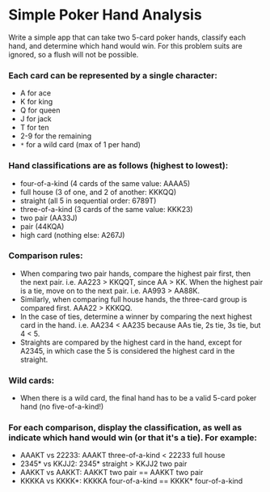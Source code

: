# Simple Poker Hand Analysis
Write a simple app that can take two 5-card poker hands, classify each hand, and determine which hand would win. For this problem suits are ignored, so a flush will not be possible.

### Each card can be represented by a single character:
- A for ace
- K for king
- Q for queen
- J for jack
- T for ten
- 2-9 for the remaining
- `*` for a wild card (max of 1 per hand)

### Hand classifications are as follows (highest to lowest):
- four-of-a-kind (4 cards of the same value: AAAA5)
- full house (3 of one, and 2 of another: KKKQQ)
- straight (all 5 in sequential order: 6789T)
- three-of-a-kind (3 cards of the same value: KKK23)
- two pair (AA33J)
- pair (44KQA)
- high card (nothing else: A267J)

### Comparison rules:
- When comparing two pair hands, compare the highest pair first, then the next pair. i.e. AA223 > KKQQT, since AA > KK. When the highest pair is a tie, move on to the next pair. i.e. AA993 > AA88K.
- Similarly, when comparing full house hands, the three-card group is compared first. AAA22 > KKKQQ.
- In the case of ties, determine a winner by comparing the next highest card in the hand. i.e. AA234 < AA235 because AAs tie, 2s tie, 3s tie, but 4 < 5.
- Straights are compared by the highest card in the hand, except for A2345, in which case the 5 is considered the highest card in the straight.

### Wild cards:
- When there is a wild card, the final hand has to be a valid 5-card poker hand (no five-of-a-kind!)

### For each comparison, display the classification, as well as indicate which hand would win (or that it's a tie). For example:
- AAAKT vs 22233: AAAKT three-of-a-kind < 22233 full house
- 2345* vs KKJJ2: 2345* straight > KKJJ2 two pair
- AAKKT vs AAKKT: AAKKT two pair == AAKKT two pair
- KKKKA vs KKKK*: KKKKA four-of-a-kind == KKKK* four-of-a-kind
